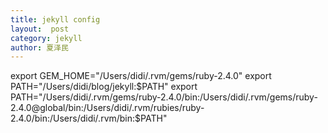 ```yaml
---
title: jekyll config
layout:  post
category: jekyll
author: 夏泽民
---
```

export GEM_HOME="/Users/didi/.rvm/gems/ruby-2.4.0"
export PATH="/Users/didi/blog/jekyll:$PATH"
export PATH="/Users/didi/.rvm/gems/ruby-2.4.0/bin:/Users/didi/.rvm/gems/ruby-2.4.0@global/bin:/Users/didi/.rvm/rubies/ruby-2.4.0/bin:/Users/didi/.rvm/bin:$PATH"